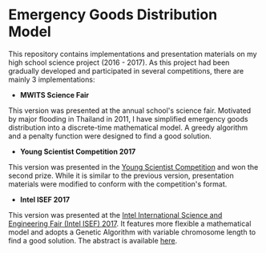 # Emergency Goods Distribution Model
This repository contains implementations and presentation materials on my high school science project (2016 - 2017). As this project had been gradually developed and participated in several competitions, there are mainly 3 implementations:

* **MWITS Science Fair**

This version was presented at the annual school's science fair. Motivated by major flooding in Thailand in 2011, I have simplified emergency goods distribution into a discrete-time mathematical model. A greedy algorithm and a penalty function were designed to find a good solution.

* **Young Scientist Competition 2017**

This version was presented in the [Young Scientist Competition](http://fic.nectec.or.th/abstract_ysc_MainPage) and won the second prize. While it is similar to the previous version, presentation materials were modified to conform with the competition's format.

* **Intel ISEF 2017**

This version was presented at the [Intel International Science and Engineering Fair (Intel ISEF) 2017](https://www.societyforscience.org/isef/intel-isef-2017/). It features more flexible a mathematical model and adopts a Genetic Algorithm with variable chromosome length to find a good solution. The abstract is available [here](https://abstracts.societyforscience.org/Home/PrintPdf/8808).
